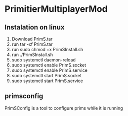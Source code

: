# PrimitierMultiplayerMod

## Instalation on linux
1) Download PrimS.tar
2) run tar -xf PrimS.tar
3) run sudo chmod +x PrimSInstall.sh
4) run ./PrimSInstall.sh
5) sudo systemctl daemon-reload
6) sudo systemctl enable PrimS.socket
7) sudo systemctl enable PrimS.service
8) sudo systemctl start PrimS.socket
9) sudo systemctl start PrimS.service

## primsconfig
PrimSConfig is a tool to configure prims while it is running